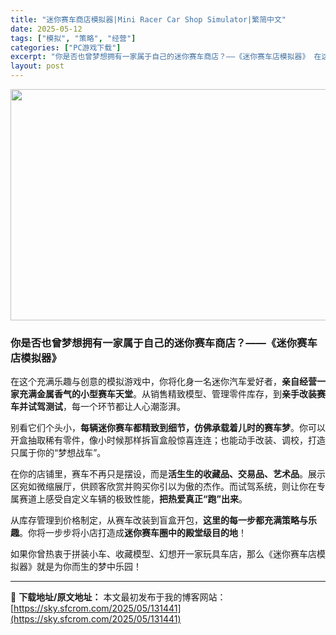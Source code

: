 ```yaml
---
title: "迷你赛车商店模拟器|Mini Racer Car Shop Simulator|繁简中文"
date: 2025-05-12
tags: ["模拟", "策略", "经营"]
categories: ["PC游戏下载"]
excerpt: "你是否也曾梦想拥有一家属于自己的迷你赛车商店？——《迷你赛车店模拟器》 在这个充满乐趣与创意的模拟游戏中，你将化身一名迷你汽车爱好者，亲自经营一家充满金属香气的小型赛车天堂。从销售精致模型、管理零件库存，到亲手改装赛车并试驾测试，每一个环节都让人心潮澎湃。 别看它们个头小，每辆迷你赛车都精致到细节，&hellip;"
layout: post
---
```


<img class="aligncenter size-full wp-image-131442" src="https://sky.sfcrom.com/wp-content/uploads/2025/05/2025051200345231.webp" alt="" width="660" height="370" />
<h3 class="" data-start="113" data-end="152">你是否也曾梦想拥有一家属于自己的迷你赛车商店？——《迷你赛车店模拟器》</h3>
<p class="" data-start="154" data-end="256">在这个充满乐趣与创意的模拟游戏中，你将化身一名迷你汽车爱好者，<strong data-start="185" data-end="208">亲自经营一家充满金属香气的小型赛车天堂</strong>。从销售精致模型、管理零件库存，到<strong data-start="225" data-end="240">亲手改装赛车并试驾测试</strong>，每一个环节都让人心潮澎湃。</p>
<p class="" data-start="258" data-end="346">别看它们个头小，<strong data-start="266" data-end="294">每辆迷你赛车都精致到细节，仿佛承载着儿时的赛车梦</strong>。你可以开盒抽取稀有零件，像小时候那样拆盲盒般惊喜连连；也能动手改装、调校，打造只属于你的“梦想战车”。</p>
<p class="" data-start="348" data-end="456">在你的店铺里，赛车不再只是摆设，而是<strong data-start="366" data-end="385">活生生的收藏品、交易品、艺术品</strong>。展示区宛如微缩展厅，供顾客欣赏并购买你引以为傲的杰作。而试驾系统，则让你在专属赛道上感受自定义车辆的极致性能，<strong data-start="441" data-end="455">把热爱真正“跑”出来</strong>。</p>
<p class="" data-start="458" data-end="528">从库存管理到价格制定，从赛车改装到盲盒开包，<strong data-start="480" data-end="498">这里的每一步都充满策略与乐趣</strong>。你将一步步将小店打造成<strong data-start="510" data-end="527">迷你赛车圈中的殿堂级目的地</strong>！</p>
<p class="" data-start="530" data-end="581">如果你曾热衷于拼装小车、收藏模型、幻想开一家玩具车店，那么《迷你赛车店模拟器》就是为你而生的梦中乐园！</p>

---
📖 **下载地址/原文地址：** 本文最初发布于我的博客网站：[https://sky.sfcrom.com/2025/05/131441](https://sky.sfcrom.com/2025/05/131441)
